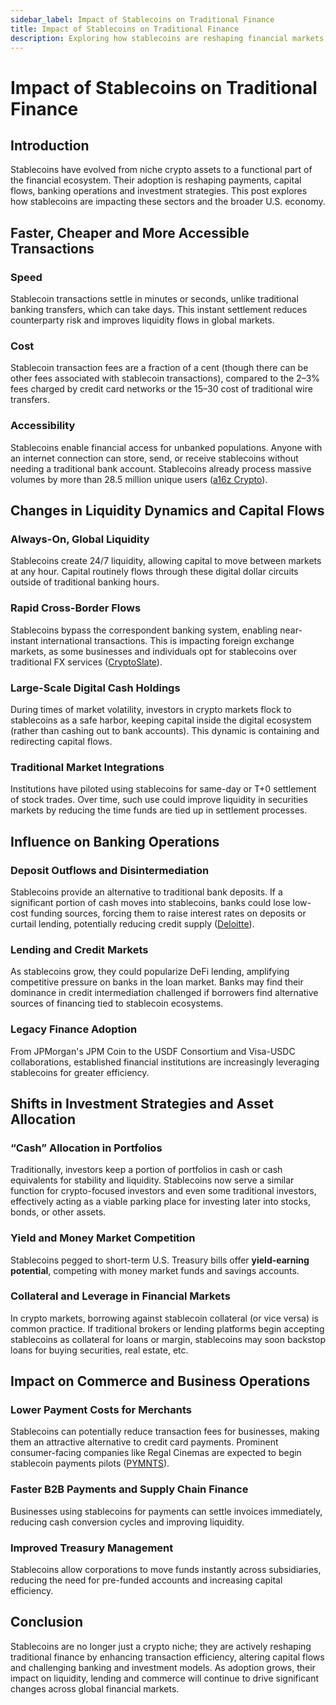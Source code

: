 ```yaml
---
sidebar_label: Impact of Stablecoins on Traditional Finance
title: Impact of Stablecoins on Traditional Finance
description: Exploring how stablecoins are reshaping financial markets, banking operations and capital flows.
---
```


# Impact of Stablecoins on Traditional Finance

## Introduction

Stablecoins have evolved from niche crypto assets to a functional part of the financial ecosystem. Their adoption is reshaping payments, capital flows, banking operations and investment strategies. This post explores how stablecoins are impacting these sectors and the broader U.S. economy.

## Faster, Cheaper and More Accessible Transactions

### **Speed**
Stablecoin transactions settle in minutes or seconds, unlike traditional banking transfers, which can take days. This instant settlement reduces counterparty risk and improves liquidity flows in global markets.

### **Cost**
Stablecoin transaction fees are a fraction of a cent (though there can be other fees associated with stablecoin transactions), compared to the 2–3% fees charged by credit card networks or the $15–$30 cost of traditional wire transfers.

### **Accessibility**
Stablecoins enable financial access for unbanked populations. Anyone with an internet connection can store, send, or receive stablecoins without needing a traditional bank account. Stablecoins already process massive volumes by more than 28.5 million unique users ([a16z Crypto](https://a16zcrypto.com/)).

## Changes in Liquidity Dynamics and Capital Flows

### **Always-On, Global Liquidity**
Stablecoins create 24/7 liquidity, allowing capital to move between markets at any hour. Capital routinely flows through these digital dollar circuits outside of traditional banking hours.

### **Rapid Cross-Border Flows**
Stablecoins bypass the correspondent banking system, enabling near-instant international transactions. This is impacting foreign exchange markets, as some businesses and individuals opt for stablecoins over traditional FX services ([CryptoSlate](https://cryptoslate.com/insights/tradfi-foreign-exchange-currency-trading-in-decline-as-stablecoins-usage-surges/#:~:text=Banks%20are%20experiencing%20a%20significant,Research%20at%20VanEck%2C%20Matthew%20Sigel)).

### **Large-Scale Digital Cash Holdings**
During times of market volatility, investors in crypto markets flock to stablecoins as a safe harbor, keeping capital inside the digital ecosystem (rather than cashing out to bank accounts). This dynamic is containing and redirecting capital flows.

### **Traditional Market Integrations**
Institutions have piloted using stablecoins for same-day or T+0 settlement of stock trades. Over time, such use could improve liquidity in securities markets by reducing the time funds are tied up in settlement processes.


## Influence on Banking Operations

### **Deposit Outflows and Disintermediation**
Stablecoins provide an alternative to traditional bank deposits. If a significant portion of cash moves into stablecoins, banks could lose low-cost funding sources, forcing them to raise interest rates on deposits or curtail lending, potentially reducing credit supply ([Deloitte](https://www2.deloitte.com/content/dam/Deloitte/us/Documents/risk/us-stablecoin-feb-2022.pdf#:~:text=likely%20a%20less%20effective%20source,Some%20banks%20also%20could%20decide)).

### **Lending and Credit Markets**
As stablecoins grow, they could popularize DeFi lending, amplifying competitive pressure on banks in the loan market​.  Banks may find their dominance in credit intermediation challenged if borrowers find alternative sources of financing tied to stablecoin ecosystems.

### **Legacy Finance Adoption**
From JPMorgan's JPM Coin to the USDF Consortium and Visa-USDC collaborations, established financial institutions are increasingly leveraging stablecoins for greater efficiency. 

## Shifts in Investment Strategies and Asset Allocation

### **“Cash” Allocation in Portfolios**
Traditionally, investors keep a portion of portfolios in cash or cash equivalents for stability and liquidity. Stablecoins now serve a similar function for crypto-focused investors and even some traditional investors, effectively acting as a viable parking place for investing later into stocks, bonds, or other assets.

### **Yield and Money Market Competition**
Stablecoins pegged to short-term U.S. Treasury bills offer **yield-earning potential**, competing with money market funds and savings accounts.

### **Collateral and Leverage in Financial Markets**
In crypto markets, borrowing against stablecoin collateral (or vice versa) is common practice. If traditional brokers or lending platforms begin accepting stablecoins as collateral for loans or margin, stablecoins may soon backstop loans for buying securities, real estate, etc.

## Impact on Commerce and Business Operations

### **Lower Payment Costs for Merchants**
Stablecoins can potentially reduce transaction fees for businesses, making them an attractive alternative to credit card payments. Prominent consumer-facing companies like Regal Cinemas are expected to begin stablecoin payments pilots ([PYMNTS](https://www.pymnts.com/cryptocurrency/2024/stablecoins-biggest-2024-moves-from-cross-border-b2b-to-real-time-treasury/#:~:text=During%202024%2C%20stablecoins%E2%80%99%20role%20as,United%20States%20using%20the%C2%A0USDC%20stablecoin)).

### **Faster B2B Payments and Supply Chain Finance**
Businesses using stablecoins for payments can settle invoices immediately, reducing cash conversion cycles and improving liquidity.

### **Improved Treasury Management**
Stablecoins allow corporations to move funds instantly across subsidiaries, reducing the need for pre-funded accounts and increasing capital efficiency.

## Conclusion

Stablecoins are no longer just a crypto niche; they are actively reshaping traditional finance by enhancing transaction efficiency, altering capital flows and challenging banking and investment models. As adoption grows, their impact on liquidity, lending and commerce will continue to drive significant changes across global financial markets.


